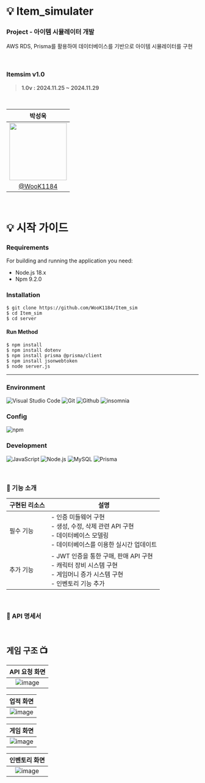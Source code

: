 # 💡 Item_simulater

<h3>Project - 아이템 시뮬레이터 개발</h3>

AWS RDS, Prisma를 활용하여 데이터베이스를 기반으로 아이템 시뮬레이터를 구현

<br>

### Itemsim v1.0
> **1.0v :  2024.11.25 ~ 2024.11.29**

<br>

|          박성욱         |
| :--------------------------: |
| <image width="150px" src="https://user-images.githubusercontent.com/119159558/227076242-6e802ef4-4f4e-48f0-8a8a-aa5f4ebdb8b8.png"/> |
| [@WooK1184](https://github.com/WooK1184) |

<br/>

# 💡 시작 가이드
###
<h3>Requirements</h3>
For building and running the application you need:
 
 - Node.js 18.x
 - Npm 9.2.0
 
<h3>Installation</h3>

```
$ git clone https://github.com/WooK1184/Item_sim
$ cd Item_sim
$ cd server
```
#### Run Method
```
$ npm install
$ npm install dotenv
$ npm install prisma @prisma/client
$ npm install jsonwebtoken
$ node server.js 
```
---
### Environment
![Visual Studio Code](https://img.shields.io/badge/Visual%20Studio%20Code-007ACC?style=for-the-badge&logo=Visual%20Studio%20Code&logoColor=white)
![Git](https://img.shields.io/badge/Git-F05032?style=for-the-badge&logo=Git&logoColor=white)
![Github](https://img.shields.io/badge/GitHub-181717?style=for-the-badge&logo=GitHub&logoColor=white)
![insomnia](https://img.shields.io/badge/Insomnia-4000BF?style=for-the-badge&logo=Insomnia&logoColor=white)

### Config
![npm](https://img.shields.io/badge/npm-CB3837?style=for-the-badge&logo=npm&logoColor=white)        

### Development
![JavaScript](https://img.shields.io/badge/JavaScript-F7DF1E?style=for-the-badge&logo=Javascript&logoColor=white)
![Node.js](https://img.shields.io/badge/Node.js-339933?style=for-the-badge&logo=Node.js&logoColor=white)
![MySQL](https://img.shields.io/badge/MySQL-4479A1?style=for-the-badge&logo=MySQL&logoColor=white)
![Prisma](https://img.shields.io/badge/Prisma-2D3748?style=for-the-badge&logo=Prisma&logoColor=white)



<br>

   <h3> 📌 기능 소개 </h3>
   
   구현된 리소스 | 설명 |
   -- | --
   필수 기능 | - 인증 미들웨어 구현 <br/>- 생성, 수정, 삭제 관련 API 구현 <br/>- 데이터베이스 모델링 <br/>- 데이터베이스를 이용한 실시간 업데이트 
   추가 기능 | - JWT 인증을 통한 구매, 판매 API 구현 <br/>- 캐릭터 장비 시스템 구현  <br/>- 게임머니 증가 시스템 구현 <br/>- 인벤토리 기능 추가 |
   
<br>

  <h3> 📖 API 명세서 </h3>

   <br>

   </details>


   ## 게임 구조 📺
| API 요청 화면 |
| :--------------------------------------------: |
| ![image](https://github.com/user-attachments/assets/56b88d59-3068-49d4-b444-72039e47f63e) |

| 업적 화면 |
| :--------------------------------------------: |
| ![image](https://github.com/user-attachments/assets/bcdb3d35-2b90-4e7b-8be9-82ba793a4b97) |

| 게임 화면 |
| :--------------------------------------------: |
| ![image](https://github.com/user-attachments/assets/21bbc4c5-9fb0-4314-babc-801e3135bb78)|

| 인벤토리 화면 |
| :--------------------------------------------: |
| ![image](https://github.com/user-attachments/assets/59f0122f-8881-4f6c-b358-bd358ae55930) |

<br>


